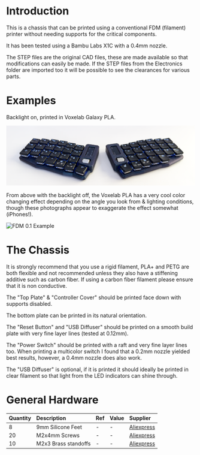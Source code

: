 
# Introduction

This is a chassis that can be printed using a conventional FDM (filament) printer without needing supports for the critical components.

It has been tested using a Bambu Labs X1C with a 0.4mm nozzle.

The STEP files are the original CAD files, these are made available so that modifications can easily be made. If the STEP files from the Electronics folder are imported too it will be possible to see the clearances for various parts.

# Examples

Backlight on, printed in Voxelab Galaxy PLA.

![FDM 0.1 Example](../../images/fdm/backlight_on.png?raw=true "FDM 0.9 Example")

From above with the backlight off, the Voxelab PLA has a very cool color changing effect depending on the angle you look from & lighting conditions, though these photographs appear to exaggerate the effect somewhat (iPhones!).

![FDM 0.1 Example](../../images/fdm/above.png?raw=true "FDM 0.9 Example")

# The Chassis

It is strongly recommend that you use a rigid filament, PLA+ and PETG are both flexible and not recommended unless they also have a stiffening additive such as carbon fiber. If using a carbon fiber filament please ensure that it is non conductive.

The "Top Plate" &  "Controller Cover" should be printed face down with supports disabled.

The bottom plate can be printed in its natural orientation.

The "Reset Button" and "USB Diffuser" should be printed on a smooth build plate with very fine layer lines (tested at 0.12mm).

The "Power Switch" should be printed with a raft and very fine layer lines too. When printing a multicolor switch I found that a 0.2mm nozzle yielded best results, however, a 0.4mm nozzle does also work.

The "USB Diffuser" is optional, if it is printed it should ideally be printed in clear filament so that light from the LED indicators can shine through.

# General Hardware

| Quantity  | Description  | Ref  | Value  | Supplier  |
|:----------|:----------|:----------|:----------|:----------|
| 8  | 9mm Silicone Feet | -  | - | [Aliexpress](https://www.aliexpress.com/item/1005005504977168.html?spm=a2g0o.order_list.order_list_main.67.675e1802ITKJQ5 )  |
| 20 | M2x4mm Screws | -  | -  | [Aliexpress](https://www.aliexpress.com/item/32810872544.html?spm=a2g0o.productlist.main.1.764965e5UFrGqL&algo_pvid=c5686b2b-d8dd-403c-b107-a5b601dd8758&algo_exp_id=c5686b2b-d8dd-403c-b107-a5b601dd8758-0&pdp_npi=4%40dis%21AUD%212.42%211.67%21%21%211.52%21%21%402103209516943107919815919eb511%2112000026955302078%21sea%21AU%21192529469%21S&curPageLogUid=TCVQaWi3Sbah)  |
| 10 | M2x3 Brass standoffs | - | - | [Aliexpress](https://www.aliexpress.com/item/32883265100.html?spm=a2g0o.order_list.order_list_main.258.1b9d1802Yf2L1Q)|